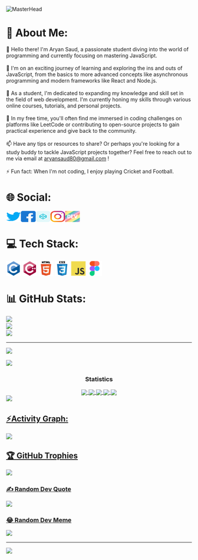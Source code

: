 ![MasterHead](https://user-images.githubusercontent.com/90236635/232446433-d5540fa2-fe28-4bb8-b929-cdb51fe61336.gif)
# 💫 About Me:
👋 Hello there! I'm Aryan Saud, a passionate student diving into the world of programming and currently focusing on mastering JavaScript.<br><br>🚀 I'm on an exciting journey of learning and exploring the ins and outs of JavaScript, from the basics to more advanced concepts like asynchronous programming and modern frameworks like React and Node.js.<br><br>💼 As a student, I'm dedicated to expanding my knowledge and skill set in the field of web development. I'm currently honing my skills through various online courses, tutorials, and personal projects.<br><br>🌱 In my free time, you'll often find me immersed in coding challenges on platforms like LeetCode or contributing to open-source projects to gain practical experience and give back to the community.<br><br>📫 Have any tips or resources to share? Or perhaps you're looking for a study buddy to tackle JavaScript projects together? Feel free to reach out to me via email at aryansaud80@gmail.com !<br><br>⚡ Fun fact: When I'm not coding, I enjoy playing Cricket and Football.<br>

# 🌐 Social:
<p align="left">
<a href="https://twitter.com/dev.beginners" target="blank"><img align="center" src="https://raw.githubusercontent.com/teamedwardforever/Readme-Generator/71f25dd8b98329b168142a6b782a107b75eab178/svg/Social/twitter.svg" alt="dev.beginners" height="30" width="40" /></a><a href="https://fb.com/aryan.saud.56" target="blank"><img align="center" src="https://raw.githubusercontent.com/teamedwardforever/Readme-Generator/71f25dd8b98329b168142a6b782a107b75eab178/svg/Social/facebook.svg" alt="aryan.saud.56" height="30" width="40" /></a><a href="https://codepen.io/aryansaud-80" target="blank"><img align="center" src="https://raw.githubusercontent.com/teamedwardforever/Readme-Generator/71f25dd8b98329b168142a6b782a107b75eab178/svg/Social/codepen.svg" alt="aryansaud-80" height="30" width="40" /></a><a href="https://instagram.com/aryansaud-80" target="blank"><img align="center" src="https://raw.githubusercontent.com/teamedwardforever/Readme-Generator/71f25dd8b98329b168142a6b782a107b75eab178/svg/Social/instagram.svg" alt="aryansaud-80" height="30" width="40" /></a><a href="https://dev.to/aryansaud-80" target="blank"><img align="center" src="https://raw.githubusercontent.com/teamedwardforever/Readme-Generator/71f25dd8b98329b168142a6b782a107b75eab178/svg/Social/devto.svg" alt="aryansaud-80" height="30" width="40" /></a></p>

# 💻 Tech Stack:
<p align="left">
<img src="https://raw.githubusercontent.com/teamedwardforever/Readme-Generator/71f25dd8b98329b168142a6b782a107b75eab178/svg/Skills/Languages/c-original.svg" alt="C" width="40" height="40"/>
<img src="https://raw.githubusercontent.com/teamedwardforever/Readme-Generator/71f25dd8b98329b168142a6b782a107b75eab178/svg/Skills/Languages/cplusplus-original.svg" alt="CPP" width="40" height="40"/>
<img src="https://raw.githubusercontent.com/teamedwardforever/Readme-Generator/71f25dd8b98329b168142a6b782a107b75eab178/svg/Skills/Frontend/html5-original-wordmark.svg" alt="HTML" width="40" height="40"/>
<img src="https://raw.githubusercontent.com/teamedwardforever/Readme-Generator/71f25dd8b98329b168142a6b782a107b75eab178/svg/Skills/Frontend/css3-original-wordmark.svg" alt="Css" width="40" height="40"/>
<img src="https://raw.githubusercontent.com/teamedwardforever/Readme-Generator/71f25dd8b98329b168142a6b782a107b75eab178/svg/Skills/Languages/javascript-original.svg" alt="Javascript" width="40" height="40"/>
<img src="https://raw.githubusercontent.com/teamedwardforever/Readme-Generator/71f25dd8b98329b168142a6b782a107b75eab178/svg/Skills/Software/figma-icon.svg" alt="Figma" width="40" height="40"/>
</p>


# 📊 GitHub Stats:
![](https://github-readme-stats.vercel.app/api?username=aryansaud-80&theme=nightowl&hide_border=false&include_all_commits=true&count_private=true)<br/>
![](https://github-readme-streak-stats.herokuapp.com/?user=aryansaud-80&theme=nightowl&hide_border=false)<br/>
![](https://github-readme-stats.vercel.app/api/top-langs/?username=aryansaud-80&theme=nightowl&hide_border=false&include_all_commits=true&count_private=true&layout=compact)

---
[![](https://visitcount.itsvg.in/api?id=aryansaud-80&icon=0&color=0)](https://visitcount.itsvg.in)


<img src="https://user-images.githubusercontent.com/73097560/115834477-dbab4500-a447-11eb-908a-139a6edaec5c.gif"><h3 align="center">Statistics</h3>
<div align="center">
<a href="https://github.com/aryansaud-80">
<img align="center" src="http://github-profile-summary-cards.vercel.app/api/cards/stats?username=aryansaud-80&theme=2077" height="180em" />
<img align="center" src="http://github-profile-summary-cards.vercel.app/api/cards/most-commit-language?username=aryansaud-80&theme=2077" height="180em" />
<img align="center" src="http://github-profile-summary-cards.vercel.app/api/cards/repos-per-language?username=aryansaud-80&theme=2077" height="180em" />
<img align="center" src="http://github-profile-summary-cards.vercel.app/api/cards/productive-time?username=aryansaud-80&theme=2077" height="180em" />
<img align="center" src="http://github-profile-summary-cards.vercel.app/api/cards/profile-details?username=aryansaud-80&theme=2077" height="180em" />
</div>
<img src="https://user-images.githubusercontent.com/73097560/115834477-dbab4500-a447-11eb-908a-139a6edaec5c.gif"><h2 align="left">⚡Activity Graph:</h2>
<img align="center" src="https://github-readme-activity-graph.vercel.app/graph?username=aryansaud-80&theme=react-dark"/>



## 🏆 GitHub Trophies
![](https://github-profile-trophy.vercel.app/?username=aryansaud-80&theme=matrix&no-frame=false&no-bg=true&margin-w=4)

### ✍️ Random Dev Quote
![](https://quotes-github-readme.vercel.app/api?type=horizontal&theme=tokyonight)

### 😂 Random Dev Meme
<img src='https://randommeme-five.vercel.app/' style="height: 400px;"/>

---
[![](https://visitcount.itsvg.in/api?id=aryansaud-80&label=Profile%20Views&color=2&icon=1&pretty=true)](https://visitcount.itsvg.in)


